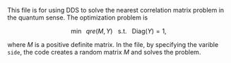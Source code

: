 This file is for using DDS to solve the nearest correlation matrix problem in the quantum sense. The optimization problem is 

$$ \min  \ \ qre(M,Y)  \ \ \  \text{s.t. } \ \ \text{Diag}(Y) = 1, $$

where $M$ is a positive definite matrix. In the file, by specifying the varible ``side``, the code creates a random matrix $M$ and solves the problem. 
